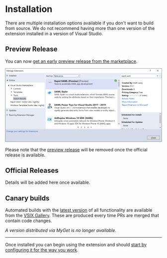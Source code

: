 # Installation

There are multiple installation options available if you don't want to build from source.
We do not recommend having more than one version of the extension installed in a version of Visual Studio.

## Preview Release

You can now [get an early preview release from the marketplace](https://marketplace.visualstudio.com/items?itemName=MattLaceyLtd.RapidXamlPreview).

![Manage Extensions dialog showing preview version in the Search Results](./Assets/install-preview.png)

Please note that the [preview release](https://marketplace.visualstudio.com/items?itemName=MattLaceyLtd.RapidXamlPreview) will be removed once the official release is available.

## Official Releases

Details will be added here once available.

## Canary builds

Automated builds with the [latest version](http://vsixgallery.com/extension/RapidXamlToolkit.0dc8e86a-836b-47e5-aa3f-f5e71c15e37a/) of all functionality are available from the [VSIX Gallery](http://vsixgallery.com/guide/feed/). These are produced every time PRs are merged that contain code changes.

_A version distributed via MyGet is no longer available._

***

Once installed you can begin using the extension and should [start by configuring it for the way you work](./configuration.md).
